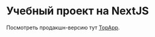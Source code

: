 # Учебный проект на NextJS
Посмотреть продакшн-версию тут [TopApp](https://dukov-top-app.vercel.app/courses/financial-analytics).
